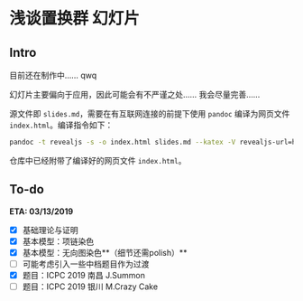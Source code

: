 # 浅谈置换群 幻灯片

## Intro

目前还在制作中…… qwq

幻灯片主要偏向于应用，因此可能会有不严谨之处…… 我会尽量完善……

源文件即 `slides.md`，需要在有互联网连接的前提下使用 `pandoc` 编译为网页文件 `index.html`。编译指令如下：

```bash
pandoc -t revealjs -s -o index.html slides.md --katex -V revealjs-url=https://revealjs.com -V theme=black -V hash=true -V transition=fade --slide-level=2 --highlight-style=zenburn
```

仓库中已经附带了编译好的网页文件 `index.html`。

## To-do

**ETA: 03/13/2019**

- [x] 基础理论与证明
- [x] 基本模型：项链染色
- [x] 基本模型：无向图染色**（细节还需polish）**
- [ ] 可能考虑引入一些中档题目作为过渡
- [x] 题目：ICPC 2019 南昌 J.Summon
- [ ] 题目：ICPC 2019 银川 M.Crazy Cake